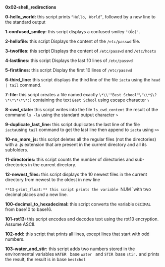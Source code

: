 **0x02-shell_redirections**

**0-hello_world:** this script prints `“Hello, World”`, followed by a new line to the standard output

**1-confused_smiley:** this script  displays a confused smiley `"(Ôo)'`.

**2-hellofile:** this script Displays the content of the `/etc/passwd` file.

**3-twofiles:** this script Displays the content of `/etc/passwd` and `/etc/hosts`

**4-lastlines:** this script Displays the last 10 lines of `/etc/passwd`

**5-firstlines:** this script Display the first 10 lines of `/etc/passwd`

**6-third_line:** this script displays the third line of the file `iacta` using the `head | tail` command.

**7-file:** this script creates a file named exactly `\*\\'"Best School"\'\\*$\?\*\*\*\*\*:)` containing the text `Best School` using escape character `\`

**8-cwd_state:** this script  writes into the file `ls_cwd_content` the result of the command `ls -la` using the standard output character `>`

**9-duplicate_last_line:** this script duplicates the last line of the file `iacta`using `tail` command to get the last line then append to `iacta` using `>>`

**10-no_more_js:** this script  deletes all the regular files (not the directories) with a .js extension that are present in the current directory and all its subfolders.

**11-directories:** this script counts the number of directories and sub-directories in the current directory.

**12-newest_files:** this script displays the 10 newest files in the current directory from newest to the oldest in new line

`**13-print_float:** this script prints the variable `NUM `with two decimal places and a new line.

**100-decimal_to_hexadecimal:** this script converts the variable `DECIMAL `from base10 to base16.

**101-rot13:** this script encodes and decodes text using the rot13 encryption. Assume ASCII.

**102-odd:** this script that prints all lines, except lines that start with odd numbers.

 **103-water_and_stir:** this script adds two numbers stored in the environmental variables `WATER ` base `water ` and `STIR `base `stir.` and prints the result, the result is in base `bestchol`

